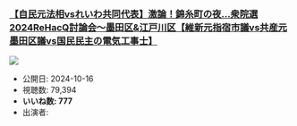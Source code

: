 ### [【自民元法相vsれいわ共同代表】激論！錦糸町の夜…衆院選2024ReHacQ討論会〜墨田区&江戸川区【維新元指宿市議vs共産元墨田区議vs国民民主の電気工事士】](https://www.youtube.com/watch?v=164fMJExYKw)
[![](https://img.youtube.com/vi/164fMJExYKw/sddefault.jpg)](https://www.youtube.com/watch?v=164fMJExYKw)
-   公開日: 2024-10-16
-   視聴数: 79,394
-   **いいね数: 777**
-   出演者: 
